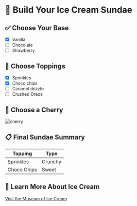 # 🍨 Build Your Ice Cream Sundae
## ✅ Choose Your Base
- [x] Vanilla
- [ ] Chocolate
- [ ] Strawberry

## 🍬 Choose Toppings
- [x] Sprinkles
- [x] Choco chips
- [ ] Caramel drizzle
- [ ] Crushed Oreos

## 🍒 Choose a Cherry
![cherry](https://github.com/user-attachments/assets/2c8fe419-778c-4c06-b1c2-871071f99fc8)

## 📋 Final Sundae Summary

| Topping        | Type       |
|----------------|------------|
| Sprinkles      | Crunchy    |
| Choco Chips    | Sweet      |

## 🔗 Learn More About Ice Cream
[Visit the Museum of Ice Cream](https://www.museumoficecream.com/)


